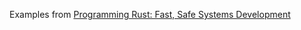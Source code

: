 Examples from [Programming Rust: Fast, Safe Systems Development](https://www.amazon.com/Programming-Rust-Fast-Systems-Development/dp/1492052590/ref=sr_1_1?crid=15QTPI6T6NLSO&dib=eyJ2IjoiMSJ9.sVl2gIghAaMwXJ7VacepPRjfqJBFgccI_oc3CimlWDrSTLncaRJ5oKfjt5TpqeVYJDbxflF0QwNLki6a2xerXogID2lZtKOUq2pD0X-M1lzp3gQAaM6eJNW1HVklEdAU9TTrcdCRXVKfFG1aXLA5UUJyQJ51Jsjf_eojWhudHutvcyuIG4CP5yVci2zrWxixRHtMtvfiev__CFQKIXmyYBQmlqNQqrZuP7CmLvtxI8E.dUFc2RE_PM7rm0LDCA4aNgJZBE3DetGFxLqcVmEcZ-A&dib_tag=se&keywords=Programming+Rust&qid=1711181245&sprefix=programming+rust%2Caps%2C184&sr=8-1)